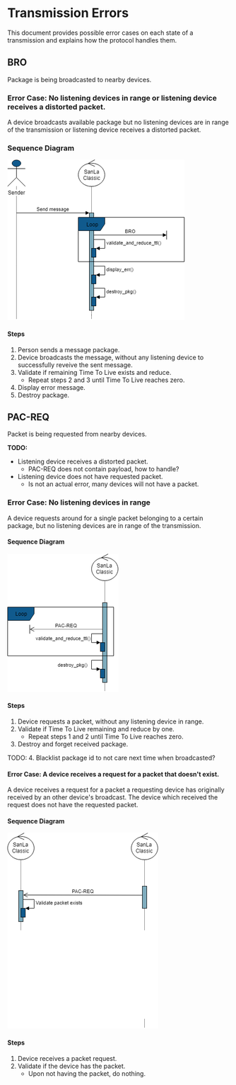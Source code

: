 # Transmission Errors

This document provides possible error cases on each state of a transmission and explains how the protocol handles them.

## BRO

Package is being broadcasted to nearby devices.

### Error Case: No listening devices in range or listening device receives a distorted packet.

A device broadcasts available package but no listening devices are in range of the transmission or listening device receives a distorted packet.

### Sequence Diagram
![alt text][err_bro]

#### Steps
1. Person sends a message package.
2. Device broadcasts the message, without any listening device to successfully reveive the sent message.
3. Validate if remaining Time To Live exists and reduce.
    * Repeat steps 2 and 3 until Time To Live reaches zero.
4. Display error message.
5. Destroy package.

## PAC-REQ

Packet is being requested from nearby devices.

**TODO:**
* Listening device receives a distorted packet.
    * PAC-REQ does not contain payload, how to handle?
* Listening device does not have requested packet.
    * Is not an actual error, many devices will not have a packet.

### Error Case: No listening devices in range

A device requests around for a single packet belonging to a certain package, but no listening devices are in range of the transmission.

#### Sequence Diagram
![alt text][err_pac_req]

#### Steps
1. Device requests a packet, without any listening device in range.
2. Validate if Time To Live remaining and reduce by one.
    * Repeat steps 1 and 2 until Time To Live reaches zero.
3. Destroy and forget received package.

TODO:
4. Blacklist package id to not care next time when broadcasted?

#### Error Case: A device receives a request for a packet that doesn't exist.

A device receives a request for a packet a requesting device has originally received by an other device's broadcast. The device which received the request does not have the requested packet.

#### Sequence Diagram
![alt text][err_pac_req_packet_not_exists]

#### Steps
1. Device receives a packet request.
2. Validate if the device has the packet.
    * Upon not having the packet, do nothing.


[err_bro]: https://github.com/Monni/SanLa-classic/blob/docs/docs/sequence_diagrams/error_cases/err_bro.png "Error in BRO state"
[err_pac_req]: https://github.com/Monni/SanLa-classic/blob/docs/docs/sequence_diagrams/error_cases/err_pac_req.png "Error in PAC-REQ state"
[err_pac_req_packet_not_exists]: https://github.com/Monni/SanLa-classic/blob/docs/docs/sequence_diagrams/error_cases/err_pac_req_packet_not_exists.png "Error in PAC-REQ state, packet doesn't exist"